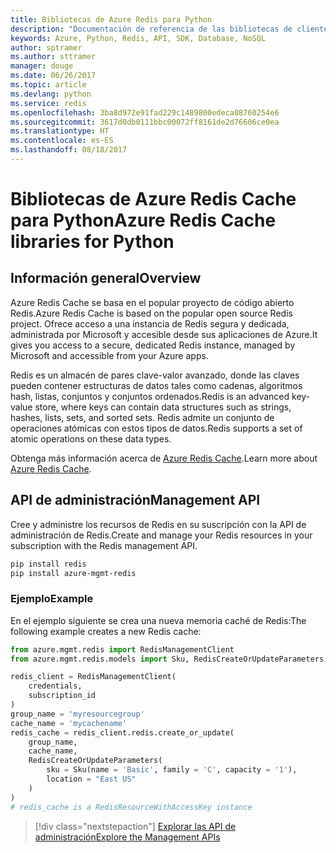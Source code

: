 ```yaml
---
title: Bibliotecas de Azure Redis para Python
description: "Documentación de referencia de las bibliotecas de cliente de Python para Redis"
keywords: Azure, Python, Redis, API, SDK, Database, NoSQL
author: sptramer
ms.author: sttramer
manager: douge
ms.date: 06/26/2017
ms.topic: article
ms.devlang: python
ms.service: redis
ms.openlocfilehash: 3ba8d972e91fad229c1489800edeca08760254e6
ms.sourcegitcommit: 3617d0db0111bbc00072ff8161de2d76606ce0ea
ms.translationtype: HT
ms.contentlocale: es-ES
ms.lasthandoff: 08/18/2017
---
```

# <a name="azure-redis-cache-libraries-for-python"></a><span data-ttu-id="b8574-104">Bibliotecas de Azure Redis Cache para Python</span><span class="sxs-lookup"><span data-stu-id="b8574-104">Azure Redis Cache libraries for Python</span></span>

## <a name="overview"></a><span data-ttu-id="b8574-105">Información general</span><span class="sxs-lookup"><span data-stu-id="b8574-105">Overview</span></span>

<span data-ttu-id="b8574-106">Azure Redis Cache se basa en el popular proyecto de código abierto Redis.</span><span class="sxs-lookup"><span data-stu-id="b8574-106">Azure Redis Cache is based on the popular open source Redis project.</span></span> <span data-ttu-id="b8574-107">Ofrece acceso a una instancia de Redis segura y dedicada, administrada por Microsoft y accesible desde sus aplicaciones de Azure.</span><span class="sxs-lookup"><span data-stu-id="b8574-107">It gives you access to a secure, dedicated Redis instance, managed by Microsoft and accessible from your Azure apps.</span></span>

<span data-ttu-id="b8574-108">Redis es un almacén de pares clave-valor avanzado, donde las claves pueden contener estructuras de datos tales como cadenas, algoritmos hash, listas, conjuntos y conjuntos ordenados.</span><span class="sxs-lookup"><span data-stu-id="b8574-108">Redis is an advanced key-value store, where keys can contain data structures such as strings, hashes, lists, sets, and sorted sets.</span></span> <span data-ttu-id="b8574-109">Redis admite un conjunto de operaciones atómicas con estos tipos de datos.</span><span class="sxs-lookup"><span data-stu-id="b8574-109">Redis supports a set of atomic operations on these data types.</span></span>

<span data-ttu-id="b8574-110">Obtenga más información acerca de [Azure Redis Cache](https://docs.microsoft.com/azure/redis-cache/).</span><span class="sxs-lookup"><span data-stu-id="b8574-110">Learn more about [Azure Redis Cache](https://docs.microsoft.com/azure/redis-cache/).</span></span>

## <a name="management-api"></a><span data-ttu-id="b8574-111">API de administración</span><span class="sxs-lookup"><span data-stu-id="b8574-111">Management API</span></span>

<span data-ttu-id="b8574-112">Cree y administre los recursos de Redis en su suscripción con la API de administración de Redis.</span><span class="sxs-lookup"><span data-stu-id="b8574-112">Create and manage your Redis resources in your subscription with the Redis management API.</span></span>

```bash
pip install redis
pip install azure-mgmt-redis
```

### <a name="example"></a><span data-ttu-id="b8574-113">Ejemplo</span><span class="sxs-lookup"><span data-stu-id="b8574-113">Example</span></span>

<span data-ttu-id="b8574-114">En el ejemplo siguiente se crea una nueva memoria caché de Redis:</span><span class="sxs-lookup"><span data-stu-id="b8574-114">The following example creates a new Redis cache:</span></span>

```python
from azure.mgmt.redis import RedisManagementClient
from azure.mgmt.redis.models import Sku, RedisCreateOrUpdateParameters

redis_client = RedisManagementClient(
    credentials,
    subscription_id
)
group_name = 'myresourcegroup'
cache_name = 'mycachename'
redis_cache = redis_client.redis.create_or_update(
    group_name,
    cache_name,
    RedisCreateOrUpdateParameters(
        sku = Sku(name = 'Basic', family = 'C', capacity = '1'),
        location = "East US"
    )
)
# redis_cache is a RedisResourceWithAccessKey instance
```

> [!div class="nextstepaction"]
> [<span data-ttu-id="b8574-115">Explorar las API de administración</span><span class="sxs-lookup"><span data-stu-id="b8574-115">Explore the Management APIs</span></span>](/python/api/overview/azure/redis/managementlibrary)


